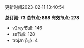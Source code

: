 更新时间2023-02-11 13:40:54

**总订阅: 73**
**总节点: 888**
**有效节点: 278**
- v2ray节点: 146
- ss节点: 128
- trojan节点: 4
